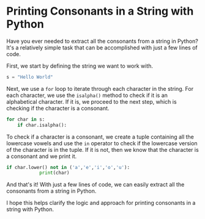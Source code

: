 # Printing Consonants in a String with Python

Have you ever needed to extract all the consonants from a string in Python? It's a relatively simple task that can be accomplished with just a few lines of code.

First, we start by defining the string we want to work with.

```python
s = "Hello World"
```

Next, we use a `for` loop to iterate through each character in the string. For each character, we use the `isalpha()` method to check if it is an alphabetical character. If it is, we proceed to the next step, which is checking if the character is a consonant.

```python
for char in s:
    if char.isalpha():
```

To check if a character is a consonant, we create a tuple containing all the lowercase vowels and use the `in` operator to check if the lowercase version of the character is in the tuple. If it is not, then we know that the character is a consonant and we print it.

```python
if char.lower() not in ('a','e','i','o','u'):
            print(char)
```

And that's it! With just a few lines of code, we can easily extract all the consonants from a string in Python.

I hope this helps clarify the logic and approach for printing consonants in a string with Python.